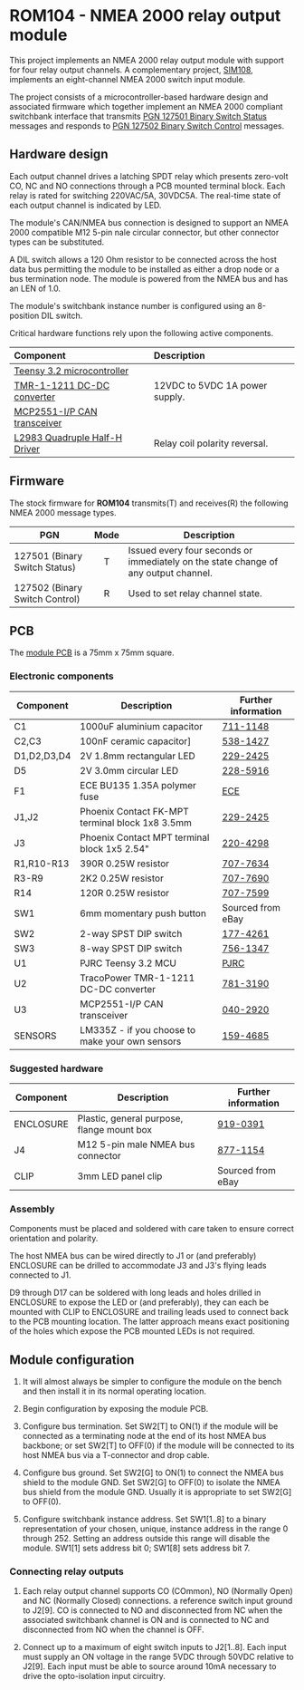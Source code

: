 # ROM104 - NMEA 2000 relay output module

This project implements an NMEA 2000 relay output module with
support for four relay output channels.
A complementary project,
[SIM108](https://github.com/preeve9534/SIM108/),
implements an eight-channel NMEA 2000 switch input module.

The project consists of a microcontroller-based hardware design
and associated firmware which together implement an NMEA 2000
compliant switchbank interface that transmits
[PGN 127501 Binary Switch Status]() messages
and responds to
[PGN 127502 Binary Switch Control]() messages.

## Hardware design

Each output channel drives a latching SPDT relay which presents
zero-volt CO, NC and NO connections through a PCB mounted terminal
block.
Each relay is rated for switching 220VAC/5A, 30VDC5A.
The real-time state of each output channel is indicated by LED.

The module's CAN/NMEA bus connection is designed to support an
NMEA 2000 compatible M12 5-pin nale circular connector, but other
connector types can be substituted.

A DIL switch allows a 120 Ohm resistor to be connected across the
host data bus permitting the module to be installed as either a
drop node or a bus termination node.
The module is powered from the NMEA bus and has an LEN of 1.0.

The module's switchbank instance number is configured using an
8-position DIL switch.

Critical hardware functions rely upon the following active
components.

| Component | Description |
| :--- | :--- |
| [Teensy 3.2 microcontroller](https://www.pjrc.com/store/teensy32.html) | |
| [TMR-1-1211 DC-DC converter]() | 12VDC to 5VDC 1A power supply. |
| [MCP2551-I/P CAN transceiver]() | |
| [L2983 Quadruple Half-H Driver]() | Relay coil polarity reversal.|

## Firmware

The stock firmware for __ROM104__  transmits(T) and receives(R)
the following NMEA 2000 message types.

| PGN | Mode   | Description |
| --- | :----: | ----------- |
| 127501 (Binary Switch Status)  | T | Issued every four seconds or immediately on the state change of any output channel. |
| 127502 (Binary Switch Control) | R | Used to set relay channel state.  

## PCB

The
[module PCB](./ROM104.brd.pdf)
is a 75mm x 75mm square. 

### Electronic components

| Component   | Description                                     | Further information
|------------ |------------------------------------------------ |--------------------- |
| C1          | 1000uF aluminium capacitor                      | [711-1148](https://uk.rs-online.com/web/p/aluminium-capacitors/7111148)
| C2,C3       | 100nF ceramic capacitor]                        | [538-1427](https://uk.rs-online.com/web/p/mlccs-multilayer-ceramic-capacitors/5381427)
| D1,D2,D3,D4 | 2V 1.8mm rectangular LED                        | [229-2425](https://uk.rs-online.com/web/p/leds/2292425)
| D5          | 2V 3.0mm circular LED                           | [228-5916](https://uk.rs-online.com/web/p/leds/2285916)
| F1          | ECE BU135 1.35A polymer fuse                    | [ECE](https://www.ece.com.tw/images/cgcustom/file020170930043926.pdf)
| J1,J2       | Phoenix Contact FK-MPT terminal block 1x8 3.5mm | [229-2425](https://uk.rs-online.com/web/p/pcb-terminal-blocks/8020169)
| J3          | Phoenix Contact MPT terminal block 1x5 2.54"    | [220-4298](https://uk.rs-online.com/web/p/pcb-terminal-blocks/2204298)
| R1,R10-R13  | 390R 0.25W resistor                             | [707-7634](https://uk.rs-online.com/web/p/through-hole-resistors/7077634)
| R3-R9       | 2K2 0.25W resistor                              | [707-7690](https://uk.rs-online.com/web/p/through-hole-resistors/7077690)
| R14         | 120R 0.25W resistor                             | [707-7599](https://uk.rs-online.com/web/p/through-hole-resistors/7077599)
| SW1         | 6mm momentary push button                       | Sourced from eBay
| SW2         | 2-way SPST DIP switch                           | [177-4261](https://uk.rs-online.com/web/p/dip-sip-switches/1774261)
| SW3         | 8-way SPST DIP switch                           | [756-1347](https://uk.rs-online.com/web/p/dip-sip-switches/7561347)
| U1          | PJRC Teensy 3.2 MCU                             | [PJRC](https://www.pjrc.com/store/teensy32.html)
| U2          | TracoPower TMR-1-1211 DC-DC converter           | [781-3190](https://uk.rs-online.com/web/p/dc-dc-converters/7813190)
| U3          | MCP2551-I/P CAN transceiver                     | [040-2920](https://uk.rs-online.com/web/p/can-interface-ics/0402920)
| SENSORS     | LM335Z - if you choose to make your own sensors | [159-4685](https://uk.rs-online.com/web/p/temperature-humidity-sensor-ics/1594685)

### Suggested hardware

| Component   | Description                                     | Further information
|------------ |------------------------------------------------ |--------------------- |
| ENCLOSURE   | Plastic, general purpose, flange mount box      | [919-0391](https://uk.rs-online.com/web/p/general-purpose-enclosures/9190391)
| J4          | M12 5-pin male NMEA bus connector               | [877-1154](https://uk.rs-online.com/web/p/industrial-circular-connectors/8771154)
| CLIP        | 3mm LED panel clip                              | Sourced from eBay

### Assembly

Components must be placed and soldered with care taken to ensure
correct orientation and polarity.

The host NMEA bus can be wired directly to J1 or (and preferably)
ENCLOSURE can be drilled to accommodate J3 and J3's flying leads
connected to J1.

D9 through D17 can be soldered with long leads and holes drilled in
ENCLOSURE to expose the LED or (and preferably), they can each be
mounted with CLIP to ENCLOSURE and trailing leads used to connect
back to the PCB mounting location.
The latter approach means exact positioning of the holes which
expose the PCB mounted LEDs is not required.

## Module configuration

1. It will almost always be simpler to configure the module on the bench
   and then install it in its normal operating location.

2. Begin configuration by exposing the module PCB.

3. Configure bus termination.
   Set SW2[T] to ON(1) if the module will be connected as a terminating node
   at the end of its host NMEA bus backbone; or
   set SW2[T] to OFF(0) if the module will be connected to its host NMEA bus
   via a T-connector and drop cable.

4. Configure bus ground.
   Set SW2[G] to ON(1) to connect the NMEA bus shield to the module GND.
   Set SW2[G] to OFF(0) to isolate the NMEA bus shield from the module GND.
   Usually it is appropriate to set SW2[G] to OFF(0).

5. Configure switchbank instance address.
   Set SW1[1..8] to a binary representation of your chosen, unique, instance
   address in the range 0 through 252.
   Setting an address outside this range will disable the module.
   SW1[1] sets address bit 0; SW1[8] sets address bit 7.
   
### Connecting relay outputs

1. Each relay output channel supports CO (COmmon), NO (Normally Open) and NC
   (Normally Closed) connections. a reference switch input ground to J2[9].
   CO is connected to NO and disconnected from NC when the associated switchbank
   channel is ON and is connected to NC and disconnected from NO when the
   channel is OFF.

2. Connect up to a maximum of eight switch inputs to J2[1..8].
   Each input must supply an ON voltage in the range 5VDC through 50VDC
   relative to J2[9].
   Each input must be able to source around 10mA necessary to drive the
   opto-isolation input circuitry.

